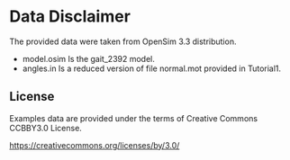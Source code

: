 # Data Disclaimer

The provided data were taken from OpenSim 3.3 distribution.

 * model.osim Is the gait_2392 model.
 * angles.in Is a reduced version of file normal.mot provided in Tutorial1.


## License

Examples data are provided under the terms of Creative Commons CCBBY3.0 License.

https://creativecommons.org/licenses/by/3.0/